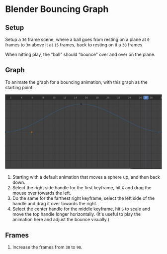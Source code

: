 # Blender Bouncing Graph

## Setup

Setup a `30` frame scene, where a ball goes from resting on a plane at `0` frames to `3m` above it at `15` frames, back to resting on it a `30` frames.

When hitting play, the "ball" should "bounce" over and over on the plane.

## Graph

To animate the graph for a bouncing animation, with this graph as the starting point:

![Bouncing Graph](assets/blender-bouncing-graph-curve.png)

1. Starting with a default animation that moves a sphere up, and then back down.
2. Select the right side handle for the first keyframe, hit `G` and drag the mouse over towards the left.
3. Do the same for the farthest right keyframe, select the left side of the handle and drag it over towards the right.
4. Select the center handle for the middle keyframe, hit `S` to scale and move the top handle longer horizontally. (It's useful to play the animation here and adjust the bounce visually.)

## Frames

1. Increase the frames from `30` to `90`.